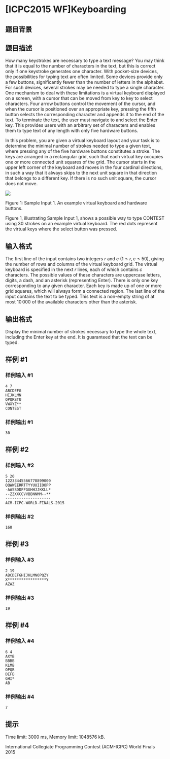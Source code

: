 # [ICPC2015 WF]Keyboarding

## 题目背景



## 题目描述

How many keystrokes are necessary to type a text message? You may think that it is equal to the number of characters in the text, but this is correct only if one keystroke generates one character. With pocket-size devices, the possibilities for typing text are often limited. Some devices provide only a few buttons, significantly fewer than the number of letters in the alphabet. For such devices, several strokes may be needed to type a single character. One mechanism to deal with these limitations is a virtual keyboard displayed on a screen, with a cursor that can be moved from key to key to select characters. Four arrow buttons control the movement of the cursor, and when the cursor is positioned over an appropriate key, pressing the fifth button selects the corresponding character and appends it to the end of the text. To terminate the text, the user must navigate to and select the Enter key. This provides users with an arbitrary set of characters and enables them to type text of any length with only five hardware buttons.

In this problem, you are given a virtual keyboard layout and your task is to determine the minimal number of strokes needed to type a given text, where pressing any of the five hardware buttons constitutes a stroke. The keys are arranged in a rectangular grid, such that each virtual key occupies one or more connected unit squares of the grid. The cursor starts in the upper left corner of the keyboard and moves in the four cardinal directions, in such a way that it always skips to the next unit square in that direction that belongs to a different key. If there is no such unit square, the cursor does not move.

  ![](https://vj.z180.cn/4393d80e3f068a496c9b906fdca621d9?v=1603457188) 

   Figure 1: Sample Input 1. An example virtual keyboard and hardware buttons. 

Figure 1, illustrating Sample Input 1, shows a possible way to type CONTEST using 30 strokes on an example virtual keyboard. The red dots represent the virtual keys where the select button was pressed.

## 输入格式

The first line of the input contains two integers $r$ and $c$ ($1 \leq r, c \leq 50$), giving the number of rows and columns of the virtual keyboard grid. The virtual keyboard is specified in the next $r$ lines, each of which contains $c$ characters. The possible values of these characters are uppercase letters, digits, a dash, and an asterisk (representing Enter). There is only one key corresponding to any given character. Each key is made up of one or more grid squares, which will always form a connected region. The last line of the input contains the text to be typed. This text is a non-empty string of at most $10\, 000$ of the available characters other than the asterisk.

## 输出格式

Display the minimal number of strokes necessary to type the whole text, including the Enter key at the end. It is guaranteed that the text can be typed.

## 样例 #1

### 样例输入 #1
```
4 7
ABCDEFG
HIJKLMN
OPQRSTU
VWXYZ**
CONTEST
```

### 样例输出 #1

```
30
```

## 样例 #2

### 样例输入 #2
```
5 20
12233445566778899000
QQWWEERRTTYYUUIIOOPP
-AASSDDFFGGHHJJKKLL*
--ZZXXCCVVBBNNMM--**
--------------------
ACM-ICPC-WORLD-FINALS-2015
```

### 样例输出 #2

```
160
```

## 样例 #3

### 样例输入 #3
```
2 19
ABCDEFGHIJKLMNOPQZY
X*****************Y
AZAZ
```

### 样例输出 #3

```
19
```

## 样例 #4

### 样例输入 #4
```
6 4
AXYB
BBBB
KLMB
OPQB
DEFB
GHI*
AB
```

### 样例输出 #4

```
7
```

## 提示

Time limit: 3000 ms, Memory limit: 1048576 kB. 

 International Collegiate Programming Contest (ACM-ICPC) World Finals 2015
